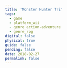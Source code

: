 ```yaml
---
title: 'Monster Hunter Tri'
tags:
  - game
  - platform_wii
  - genre_action-adventure
  - genre_rpg
digital: false
physical: true
guide: false
pending: false
date: 2018-02-27
permalink: false
---
```


